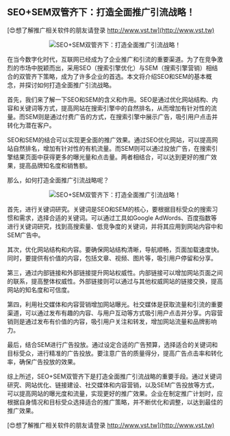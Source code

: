 ## **SEO+SEM双管齐下：打造全面推广引流战略！**

[😍想了解推广相关软件的朋友请登录 http://www.vst.tw](http://www.vst.tw)

 <center><img src="https://vst.tw/MP4/tuiguang/png/0.png" alt="SEO+SEM双管齐下：打造全面推广引流战略！"></center>

在当今数字化时代，互联网已经成为了企业推广和引流的重要渠道。为了在竞争激烈的市场中脱颖而出，采用SEO（搜索引擎优化）与SEM（搜索引擎营销）相结合的双管齐下策略，成为了许多企业的首选。本文将介绍SEO和SEM的基本概念，并探讨如何打造全面推广引流战略。

首先，我们来了解一下SEO和SEM的含义和作用。SEO是通过优化网站结构、内容和关键词等方式，提高网站在搜索引擎中的自然排名，从而增加有针对性的流量。而SEM则是通过付费广告的方式，在搜索引擎中展示广告，吸引用户点击并转化为潜在客户。

SEO和SEM的结合可以实现更全面的推广效果。通过SEO优化网站，可以提高网站自然排名，增加有针对性的有机流量。而SEM则可以通过投放广告，在搜索引擎结果页面中获得更多的曝光量和点击量。两者相结合，可以达到更好的推广效果，提高品牌知名度和销售额。

那么，如何打造全面推广引流战略呢？

 <center><img src="https://vst.tw/MP4/tuiguang/png/5.png" alt="SEO+SEM双管齐下：打造全面推广引流战略！"></center>

首先，进行关键词研究。关键词是SEO和SEM的核心，要根据目标受众的搜索习惯和需求，选择合适的关键词。可以通过工具如Google AdWords、百度指数等进行关键词研究，找到高搜索量、低竞争度的关键词，并将其应用到网站内容中和SEM广告中。

其次，优化网站结构和内容。要确保网站结构清晰，导航顺畅，页面加载速度快。同时，要提供有价值的内容，包括文章、视频、图片等，吸引用户停留和分享。

第三，通过内部链接和外部链接提升网站权威性。内部链接可以增加网站页面之间的联系，提高整体权威性。外部链接则可以通过与其他权威网站的链接交换，提高网站的知名度和可信度。

第四，利用社交媒体和内容营销增加网站曝光。社交媒体是获取流量和引流的重要渠道，可以通过发布有趣的内容、与用户互动等方式吸引用户点击并分享。内容营销则是通过发布有价值的内容，吸引用户关注和转发，增加网站流量和品牌影响力。

最后，结合SEM进行广告投放。通过设定合适的广告预算，选择适合的关键词和目标受众，进行精准的广告投放。要注意广告的质量得分，提高广告点击率和转化率，确保广告投放的效果。

综上所述，SEO+SEM双管齐下是打造全面推广引流战略的重要手段。通过关键词研究、网站优化、链接建设、社交媒体和内容营销，以及SEM广告投放等方式，可以提高网站的曝光度和流量，实现更好的推广效果。企业在制定推广计划时，应根据自身情况和目标受众选择适合的推广策略，并不断优化和调整，以达到最佳的推广效果。

[😍想了解推广相关软件的朋友请登录 http://www.vst.tw](http://www.vst.tw)




